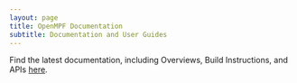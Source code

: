 ```yaml
---
layout: page
title: OpenMPF Documentation
subtitle: Documentation and User Guides
---
```


Find the latest documentation, including Overviews, Build Instructions, and APIs [here](https://openmpf.github.io/docs/site/).

